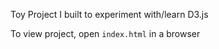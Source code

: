 Toy Project I built to experiment with/learn D3.js

To view project, open `index.html` in a browser

